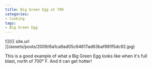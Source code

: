 ```yaml
---
title: Big Green Egg at 700
categories:
- Cooking
tags:
- Big Green Egg
---
```


![]({{ site.url }}/assets/posts/2009/6a1ca9ad05c64617ad63baf981f5dc92.jpg)
  



This is a good example of what a Big Green Egg looks like when it's full blast, north of 700° F. And it can get hotter!
